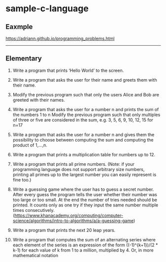 # sample-c-language

## Eaxmple
https://adriann.github.io/programming_problems.html

---

## Elementary
1.  Write a program that prints ‘Hello World’ to the screen.
2. Write a program that asks the user for their name and greets them with their name.
3. Modify the previous program such that only the users Alice and Bob are greeted with their names.
4. Write a program that asks the user for a number n and prints the sum of the numbers 1 to n
Modify the previous program such that only multiples of three or five are considered in the sum, e.g. 3, 5, 6, 9, 10, 12, 15 for n=17
5. Write a program that asks the user for a number n and gives them the possibility to choose between computing the sum and computing the product of 1,…,n.
6. Write a program that prints a multiplication table for numbers up to 12.
7. Write a program that prints all prime numbers. (Note: if your programming language does not support arbitrary size numbers, printing all primes up to the largest number you can easily represent is fine too.)
8. Write a guessing game where the user has to guess a secret number. After every guess the program tells the user whether their number was too large or too small. At the end the number of tries needed should be printed. It counts only as one try if they input the same number multiple times consecutively. (https://www.khanacademy.org/computing/computer-science/algorithms/intro-to-algorithms/a/a-guessing-game)

9. Write a program that prints the next 20 leap years.
10. Write a program that computes the sum of an alternating series where each element of the series is an expression of the form ((-1)^{k+1})/(2 * k-1) for each value of k from 1 to a million, multiplied by 4. Or, in more mathematical notation